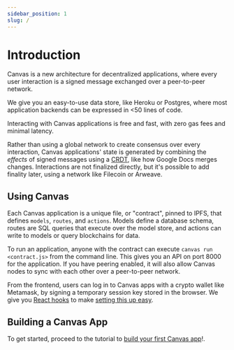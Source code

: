 ```yaml
---
sidebar_position: 1
slug: /
---
```


# Introduction

Canvas is a new architecture for decentralized applications, where every user interaction is a signed message exchanged over a peer-to-peer network.

We give you an easy-to-use data store, like Heroku or Postgres, where most application backends can be expressed in <50 lines of code.

Interacting with Canvas applications is free and fast, with zero gas fees and minimal latency.

Rather than using a global network to create consensus over every interaction, Canvas applications' state is generated by combining the *effects* of signed messages using a [CRDT](https://crdt.tech/), like how Google Docs merges changes. Interactions are not finalized directly, but it's possible to add finality later, using a network like Filecoin or Arweave.

## Using Canvas

Each Canvas application is a unique file, or "contract", pinned to IPFS, that defines `models`, `routes`, and `actions`. Models define a database schema, routes are SQL queries that execute over the model store, and actions can write to models or query blockchains for data.

To run an application, anyone with the contract can execute `canvas run <contract.js>` from the command line. This gives you an API on port 8000 for the application. If you have peering enabled, it will also allow Canvas nodes to sync with each other over a peer-to-peer network.

From the frontend, users can log in to Canvas apps with a crypto wallet like Metamask, by signing a temporary session key stored in the browser. We give you [React hooks](https://www.npmjs.com/package/@canvas-js/hooks) to make [setting this up easy](./docs/tutorial/writing-a-canvas-frontend).

## Building a Canvas App

To get started, proceed to the tutorial to [build your first Canvas app](./docs/tutorial/writing-a-canvas-contract)!.
